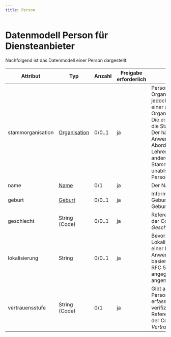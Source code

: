 ```yaml
---
title: Person
---
```


# Datenmodell Person für Diensteanbieter

Nachfolgend ist das Datenmodell einer Person dargestellt.

Attribut | Typ | Anzahl | Freigabe erforderlich | Bemerkung
--- | --- | --- | --- | ---
stammorganisation | [Organisation](organisation) | 0/0..1 | ja | Personen können einer Organisation angehören, jedoch zeitweise an einer anderen Organisation tätig sein. Die erste Organisation ist die Stammorganisation. Der häufigste Anwendungsfall ist die Abordnung eines Lehrenden an eine andere Dienststelle. Die Stammorganisation ist unabhängig vom Personenkontext.
name | [Name](name) | 0/1 | ja | Der Name der Person.
geburt | [Geburt](geburt) | 0/0..1 | ja | Information zu Geburtsdatum und Geburtsort der Person.
geschlecht | String (Code) | 0/0..1 | ja | Referenz auf einen Code der Codeliste *Geschlecht*.
lokalisierung | String | 0/0..1 | ja | Bevorzugte Lokalisierungseinstellung einer Person für Anwendungen. Wert basiert auf Definition in RFC 5646. Wenn nicht angegeben, wird „de“ angenommen.
vertrauensstufe | String (Code) | 0/1 | ja | Gibt an, wie stark die Personendaten vom erfassenden Mandanten verifiziert wurden, Referenz auf einen Code der Codeliste *Vertrauensstufe*.
